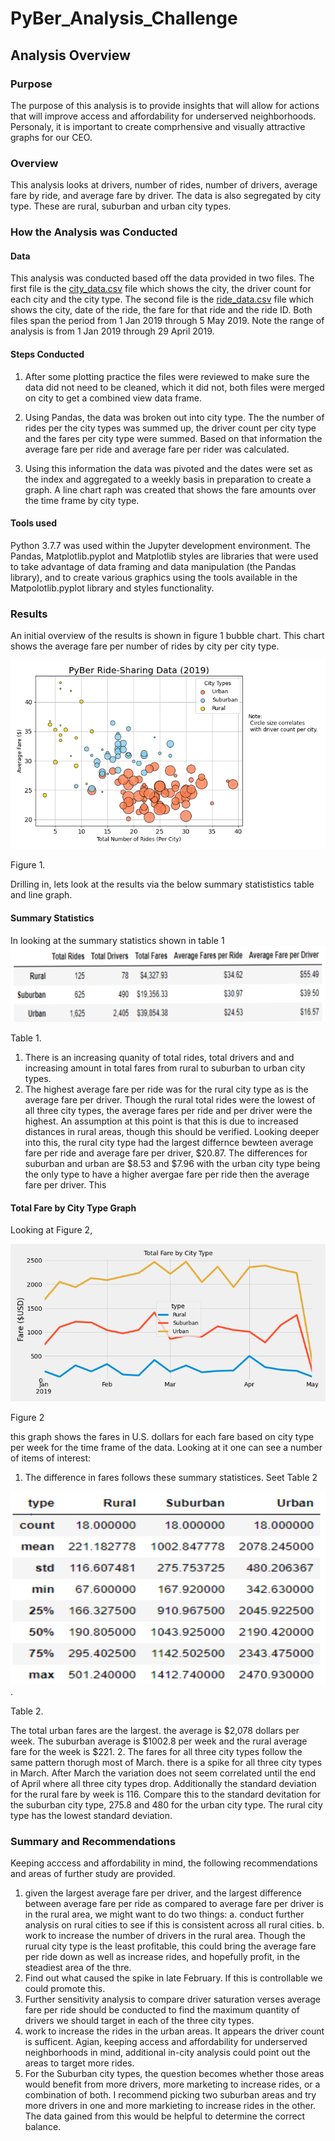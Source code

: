 # PyBer_Analysis_Challenge

## Analysis Overview

### Purpose
The purpose of this analysis is to provide insights that will allow for actions that will improve access and affordability for underserved neighborhoods. Personaly,
it is important to create comprhensive and visually attractive graphs for our CEO.

### Overview
This analysis looks at drivers, number of rides, number of drivers, average fare by ride, and average fare by driver. The data is also segregated by city type. These are rural, suburban and urban city types.

### How the Analysis was Conducted
#### Data
This analysis was conducted based off the data provided in two files. The first file is the [city_data.csv](Resources/city_data.csv) file which shows the city, the driver count for each city and the city type.
The second file is the [ride_data.csv](Resources/ride_data.csv) file which shows the city, date of the ride, the fare for that ride and the ride ID. Both files span the period from 1 Jan 2019 through 5 May 2019. Note the range of analysis is from 1 Jan 2019 through 29 April 2019.

#### Steps Conducted
1. After some plotting practice the files were reviewed to make sure the data did not need to be cleaned, which it did not, both files were merged on city to get a combined view data frame.

2. Using Pandas, the data was broken out into city type. The the number of rides per the city types was summed up, the driver count per city type and the fares per city type were
summed. Based on that information the average fare per ride and average fare per rider was calculated.  
3. Using this information the data was pivoted and the dates were set as the index and aggregated to a weekly basis in preparation to create a graph. A line chart raph was created that shows the fare amounts over the time frame by city type.
#### Tools used
Python 3.7.7 was used within the Jupyter development environment. The Pandas, Matplotlib.pyplot and Matplotlib styles are libraries that were used to take advantage of data framing
 and data manipulation (the Pandas library), and to create various graphics using the tools available in the Matpolotlib.pyplot library and styles functionality.  

### Results
An initial overview of the results is shown in figure 1 bubble chart. This chart shows the average fare per number of rides by city per city type.

![](analysis/PyBer_bubble_chart.png)

Figure 1.

Drilling in, lets look at the results via the below summary statististics table and line graph.
#### Summary Statistics
In looking at the summary statistics shown in table 1 ![](analysis/PyBer_summary_statistics.png)

Table 1.

1. There is an increasing quanity of total rides, total drivers and and increasing amount in total fares from rural to suburban to urban city types.
2. The highest average fare per ride was for the rural city type as is the average fare per driver. Though the rural total rides were the lowest of all three city types, the average fares per ride and per driver were the highest.
An assumption at this point is that this is due to increased distances in rural areas, though this should be verified.
Looking deeper into this, the rural city type had the largest differnce bewteen average fare per ride and average fare per driver, $20.87. The differences for suburban and urban are $8.53 and $7.96
with the urban city type being the only type to have a higher avergae fare per ride then the average fare per driver. This 

#### Total Fare by City Type Graph
Looking at Figure 2,

![](./analysis/PyBer_fare_summary.png)

Figure 2

this graph shows the fares in U.S. dollars for each fare  based on city type per week for the time frame of the data. Looking at it one can see a number of items of interest:
1. The difference in fares follows these summary statistices. Seet Table 2

![](analysis/PyBer_other_statistics.png).

Table 2.

The total urban fares are the largest. the average is $2,078 dollars per week. The suburban average is $1002.8 per week and the rural average fare for the week is $221.
2. The fares for all three city types follow the same pattern thorugh most of March. there is a spike for all three city types in March. After March the variation does not seem correlated until the end of April where all three city types drop.
Additionally the standard deviation for the rural fare by week is 116. Compare this to the standard devitation for the suburban city type, 275.8 and 480 for the urban city type. The rural city type has the lowest standard deviation.

### Summary and Recommendations
Keeping acccess and affordability in mind, the following recommendations and areas of further study are provided.
1. given the largest average fare per driver, and the largest difference between average fare per ride as compared to average fare per driver is in the rural area, we might want to do two things:
 a. conduct further analysis on rural cities to see if this is consistent across all rural cities.
 b. work to increase the number of drivers in the rural area.
Though the rurual city type is the least profitable, this could bring the average fare per ride down as well as increase rides, and hopefully profit, in the steadiest area of the thre.
2. Find out what caused the spike in late February. If this is controllable we could promote this.
3. Further sensitivity analysis to compare driver saturation verses average fare per ride should be conducted to find the maximum quantity of drivers we should target in each of the three city types.
4. work to increase the rides in the urban areas. It appears the driver count is sufficent. Agian, keeping access and affordability for underserved neighborhoods in mind, additional in-city analysis could point out the areas to target more rides.
5. For the Suburban city types, the question becomes whether those areas would benefit from more drivers, more marketing to increase rides, or a combination of both. I recommend picking two suburban areas and
try more drivers in one and more markieting to increase rides in the other. The data gained from this would be helpful to determine the correct balance.
